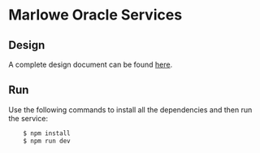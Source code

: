 # Marlowe Oracle Services

## Design

A complete design document can be found [here](./docs/design.md).

## Run

Use the following commands to install all the dependencies and then run the service:
```bash
    $ npm install
    $ npm run dev
```
